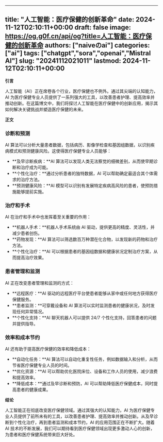
---
title: "人工智能：医疗保健的创新革命"
date: 2024-11-12T02:10:11+00:00
draft: false
image: https://og.g0f.cn/api/og?title=人工智能：医疗保健的创新革命
authors: ["naiveのai"]
categories: ["ai"]
tags: ["chatgpt","sora","openai","Mistral AI"]
slug: "20241112021011"
lastmod: 2024-11-12T02:10:11+00:00
---
**引言**

人工智能（AI）正在席卷各个行业，医疗保健也不例外。通过其尖端的认知能力，AI 为医疗保健专业人员提供了一系列强大的工具，以改善患者护理、提高效率并推动创新。在这篇博文中，我们将探讨人工智能在医疗保健中的创新应用，揭示其如何解决关键挑战并塑造医疗保健的未来。

**正文**

### 诊断和预测

AI 算法可以分析大量患者数据，包括病历、影像学检查和基因组数据，以识别疾病模式和预测健康风险。这使得医疗保健专业人员能够：

- **及早诊断疾病：**AI 算法可以发现人类无法察觉的细微差别，从而使早期诊断和治疗成为可能。
- **个性化治疗：**通过分析患者的独特数据，AI 可以帮助确定最适合其个体需求的治疗方法。
- **预测健康风险：**AI 模型可以识别有发展特定疾病高风险的患者，使预防措施能够提前实施。

### 治疗和手术

AI 在治疗和手术中也发挥着至关重要的作用：

- **机器人手术：**机器人手术系统由 AI 驱动，提供更高的精度、灵活性，并减少患者创伤。
- **药物发现：**AI 算法可以筛选数百万种潜在化合物，以发现新的药物和治疗方法。
- **个性化治疗：**AI 可以根据患者的基因组数据和健康状况定制治疗方案，从而提高治疗效果。

### 患者管理和监测

AI 正在改变患者管理和监测的方式：

- **远程医疗：**AI 驱动的远程医疗平台使患者能够从家中或任何地方获得医疗保健服务。
- **患者监测：**可穿戴设备和 AI 算法可以实时监测患者的健康状况，及时发现任何异常情况。
- **个性化支持：**AI 聊天机器人可以提供 24/7 个性化支持，回答患者的问题并提供指导。

### 效率和成本节约

AI 还有助于提高医疗保健的效率和降低成本：

- **自动化任务：**AI 算法可以自动化重复性任务，例如数据输入和分析，从而节省医疗保健专业人员的时间。
- **优化资源：**AI 可以帮助优化医院床位、设备和工作人员的使用，减少浪费和提高效率。
- **降低成本：**通过及早诊断和预防，AI 可以帮助降低医疗保健成本，同时提高患者的健康成果。

**结论**

人工智能正在彻底改变医疗保健领域。通过其强大的认知能力，AI 为医疗保健专业人员提供了前所未有的工具，以改善患者护理、提高效率并推动创新。从及早诊断到个性化治疗，再到患者监测和成本节约，AI 的应用范围正在不断扩大。随着 AI 技术的不断发展，我们可以期待看到医疗保健领域出现更多激动人心的创新，为患者和医疗保健系统带来巨大好处。